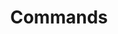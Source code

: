 ---
title: Commands
parent: Raito CLI
has_children: true
has_children: true
nav_order: 50
permalink: /cli/commands
---